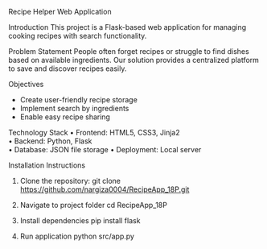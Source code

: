 Recipe Helper Web Application

Introduction
This project is a Flask-based web application for managing cooking recipes with search functionality.

Problem Statement
People often forget recipes or struggle to find dishes based on available ingredients. Our solution provides a centralized platform to save and discover recipes easily.

Objectives
- Create user-friendly recipe storage
- Implement search by ingredients
- Enable easy recipe sharing

Technology Stack
• Frontend: HTML5, CSS3, Jinja2  
• Backend: Python, Flask  
• Database: JSON file storage
• Deployment: Local server

Installation Instructions
1. Clone the repository:
git clone https://github.com/nargiza0004/RecipeApp_18P.git

2. Navigate to project folder
cd RecipeApp_18P

3. Install dependencies
pip install flask

4. Run application
python src/app.py

